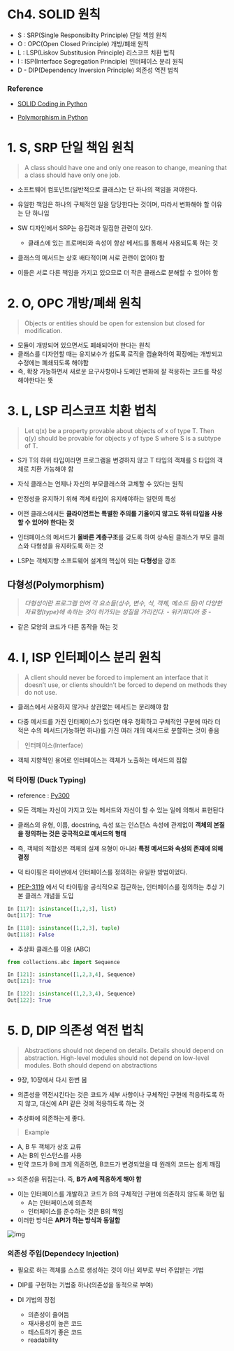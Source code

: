 # Ch4. SOLID 원칙

- S : SRP(Single Responsibilty Principle) 단일 책임 원칙
- O : OPC(Open Closed Principle) 개방/폐쇄 원칙
- L : LSP(Liskov Substitusion Principle) 리스코프 치환 법칙
- I : ISP(Interface Segregation Principle) 인터페이스 분리 원칙
- D - DIP(Dependency Inversion Principle) 의존성 역전 법칙



### Reference

- [SOLID Coding in Python](https://towardsdatascience.com/solid-coding-in-python-1281392a6a94)

- [Polymorphism in Python](https://www.programiz.com/python-programming/polymorphism)

# 1. S, SRP 단일 책임 원칙

> A class should have one and only one reason to change, meaning that a class should have only one job.

- 소프트웨어 컴포넌트(일반적으로 클래스)는 단 하나의 책임을 져야한다.
- 유일한 책임은 하나의 구체적인 일을 담당한다는 것이며, 따라서 변화해야 할 이유는 단 하나임

- SW 디자인에서 SRP는 응집력과 밀접한 관련이 있다.
  - 클래스에 있는 프로퍼티와 속성이 항상 메서드를 통해서 사용되도록 하는 것



- 클래스의 메서드는 상호 배타적이며 서로 관련이 없어야 함
- 이들은 서로 다른 책임을 가지고 있으므로 더 작은 클래스로 분해할 수 있어야 함



# 2. O, OPC 개방/폐쇄 원칙

> Objects or entities should be open for extension but closed for modification.

- 모듈이 개방되어 있으면서도 폐쇄되어야 한다는 원칙
- 클래스를 디자인할 때는 유지보수가 쉽도록 로직을 캡슐화하여 확장에는 개방되고
  수정에는 폐쇄되도록 해야함
- 즉, 확장 가능하면서 새로운 요구사항이나 도메인 변화에 잘 적응하는 코드를 작성해야한다는 뜻



# 3. L, LSP 리스코프 치환 법칙

> Let q(x) be a property provable about objects of x of type T. Then q(y) should be provable for objects y of type S where S is a subtype of T.

- S가 T의 하위 타입이라면 프로그램을 변경하지 않고 T 타입의 객체를 S 타입의 객체로 치환 가능해야 함

- 자식 클래스는 언제나 자신의 부모클래스와 교체할 수 있다는 원칙

- 안정성을 유지하기 위해 객체 타입이 유지해야하는 일련의 특성
- 어떤 클래스에서든 **클라이언트는 특별한 주의를 기울이지 않고도 하위 타입을 사용할 수 있어야 한다는 것**



- 인터페이스의 메서드가 **올바른 계층구조**를 갖도록 하여 상속된 클래스가 부모 클래스와 다형성을 유지하도록 하는 것

- LSP는 객체지향 소프트웨어 설계의 핵심이 되는 **다형성**을 강조

## 다형성(Polymorphism)

> *다형성이란 프로그램 언어 각 요소들(상수, 변수, 식, 객체, 메소드 등)이 다양한 자료형(type)에 속하는 것이 허가되는 성질을 가리킨다. - 위키피디아 중 -*

- 같은 모양의 코드가 다른 동작을 하는 것



# 4. I, ISP 인터페이스 분리 원칙

> A client should never be forced to implement an interface that it doesn’t use, or clients shouldn’t be forced to depend on methods they do not use.

- 클래스에서 사용하지 않거나 상관없는 메서드는 분리해야 함

- 다중 메서드를 가진 인터페이스가 있다면 매우 정확하고 구체적인 구분에 따라 더 적은 수의 메서드(가능하면 하나)를 가진 여러 개의 메서드로 분할하는 것이 좋음



> 인터페이스(Interface)

- 객체 지향적인 용어로 인터페이스는 객체가 노출하는 메서드의 집합



### 덕 타이핑 (Duck Typing)

- reference : [Py300](https://uwpce-pythoncert.github.io/Py300/ABCs.html)

- 모든 객체는 자신이 가지고 있는 메서드와 자신이 할 수 있는 일에 의해서 표현된다
- 클래스의 유형, 이름, docstring, 속성 또는 인스턴스 속성에 관계없이
  **객체의 본질을 정의하는 것은 궁극적으로 메서드의 형태**

- 즉, 객체의 적합성은 객체의 실제 유형이 아니라 **특정 메서드와 속성의 존재에 의해 결정**

- 덕 타이핑은 파이썬에서 인터페이스를 정의하는 유일한 방법이었다.
- [PEP-3119](https://www.python.org/dev/peps/pep-3119/) 에서 덕 타이핑을 공식적으로 접근하는, 인터페이스를 정의하는 추상 기본 클래스 개념을 도입

```python
In [117]: isinstance([1,2,3], list)
Out[117]: True

In [118]: isinstance([1,2,3], tuple)
Out[118]: False
```

- 추상화 클래스를 이용 (ABC)

```python
from collections.abc import Sequence

In [121]: isinstance([1,2,3,4], Sequence)
Out[121]: True

In [122]: isinstance((1,2,3,4), Sequence)
Out[122]: True
```





# 5. D, DIP 의존성 역전 법칙

> Abstractions should not depend on details. Details should depend on abstraction. High-level modules should not depend on low-level modules. Both should depend on abstractions

- 9장, 10장에서 다시 한번 봄

- 의존성을 역전시킨다는 것은 코드가 세부 사항이나 구체적인 구현에 적응하도록 하지 않고, 대신에 API 같은 것에 적응하도록 하는 것

- 추상화에 의존하는게 좋다.



> Example

- A, B 두 객체가 상호 교류
- A는 B의 인스턴스를 사용
- 만약 코드가 B에 크게 의존하면, B코드가 변경되었을 때 원래의 코드는 쉽게 깨짐

=> 의존성을 뒤집는다. 즉, **B가 A에 적응하게 해야 함**

- 이는 인터페이스를 개발하고 코드가 B의 구체적인 구현에 의존하지 않도록 하면 됨
  - A는 인터페이스에 의존적
  - 인터페이스를 준수하는 것은 B의 책임
- 이러한 방식은 **API가 하는 방식과 동일함**

![img](https://miro.medium.com/max/633/1*7rFi864XfIo2VGG9DCCF8g.png)



### 의존성 주입(Dependecy Injection)

- 필요로 하는 객체를 스스로 생성하는 것이 아닌 외부로 부터 주입받는 기법

- DIP를 구현하는 기법중 하나(의존성을 동적으로 부여)
- DI 기법의 장점
  - 의존성이 줄어듬
  - 재사용성이 높은 코드
  - 테스트하기 좋은 코드
  - readability



